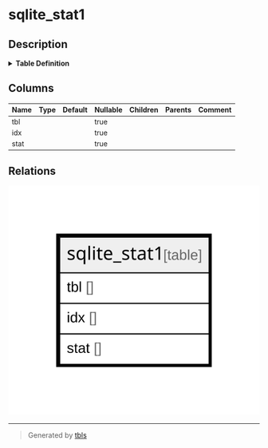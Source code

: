 # sqlite_stat1

## Description

<details>
<summary><strong>Table Definition</strong></summary>

```sql
CREATE TABLE sqlite_stat1(tbl,idx,stat)
```

</details>

## Columns

| Name | Type | Default | Nullable | Children | Parents | Comment |
| ---- | ---- | ------- | -------- | -------- | ------- | ------- |
| tbl |  |  | true |  |  |  |
| idx |  |  | true |  |  |  |
| stat |  |  | true |  |  |  |

## Relations

![er](sqlite_stat1.svg)

---

> Generated by [tbls](https://github.com/k1LoW/tbls)
